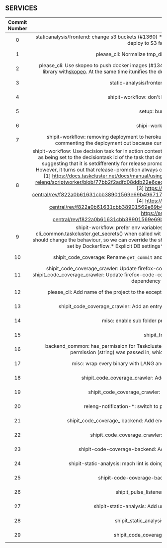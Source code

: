 ## SERVICES

| Commit Number | Message | Data | 
|:---:|:----------------------------------:|:----:| 
|0|staticanalysis/frontend: change s3 buckets (#1360) * staticanalysis/frontend: change s3 buckets * please_cli: fail when deploy to S3 fails because of permissions|2018-08-08T12:16:51Z
|1|please_cli: Normalize tmp_dir for S3 upload for sub projects (#1359)|2018-08-08T10:45:59Z
|2|please_cli: Use skopeo to push docker images (#1342)Closes #1335This PR replaces the unmaintained push Python library with[skopeo](https://github.com/projectatomic/skopeo). At the same time itunifies the deployment methods pushing docker images to dockerregistries.|2018-08-07T11:07:44Z
|3|static-analysis/frontend: Import existing project (#1340)|2018-08-06T13:34:51Z
|4|shipit-workflow: don't hide decorated exceptions (#1344)|2018-08-03T13:21:47Z
|5|setup: bumping to v45 (#1345)|2018-08-03T10:21:30Z
|6|shipi-workflow: fix typos (#1343)|2018-08-02T18:55:19Z
|7|shipit-workflow: removing deployment to heroku and commenting out deployment to cloudops (#1333)we are commenting the deployment out because currently we don't support pushingmulti layer docker images.|2018-08-01T12:15:34Z
|8|shipit-workflow: Use decision task for in action context's `taskGroupId`. (#1228) The action specification[1] documents this as being set to the decisiontask id of the task that defined the actions There is also discussion in scriptworker docs[2] suggesting that it is setdifferently for release promotion tasks, so that the created tasks get created in a new graph. However, it turns out that release-promotion always creates tasks in a task group named after the action tasks[3][4][5]. [1] https://docs.taskcluster.net/docs/manual/using/actions/spec#json-e-context [2] https://github.com/mozilla-releng/scriptworker/blob/77bb2f2adfd08ddb22e6cec4d8bc377a58222e87/scriptworker/cot/verify.py#L1240-L1245 [3] https://searchfox.org/mozilla-central/rev/f822a0b61631cbb38901569e69b4967176314aa8/taskcluster/taskgraph/actions/release_promotion.py#313 [4] https://searchfox.org/mozilla-central/rev/f822a0b61631cbb38901569e69b4967176314aa8/taskcluster/taskgraph/decision.py#173 [5] https://searchfox.org/mozilla-central/rev/f822a0b61631cbb38901569e69b4967176314aa8/taskcluster/taskgraph/create.py#41-47|2018-08-01T01:32:40Z
|9|shipit-workflow: prefer env variables (#1326) * shipit-workflow: prefer env variables cli_common.taskcluster.get_secrets() when called wit `existing` prefers the Taskcluster secrets over `existing`. This patch should change the behaviour, so we can override the shared TC secrets with environment variables per project, that will be set by Dockerflow.* Explicit DB settings* Add comments* Re-enable dockerhub deployment|2018-07-31T19:54:14Z
|10|shipit_code_coverage: Rename `get_commit` and `get_mercurial` functions in shipit_code_coverage (#1332)|2018-07-31T19:21:48Z
|11| shipit_code_coverage_crawler: Update firefox-code-coverage and coverage-crawler dependencies (#1331)* shipit_code_coverage_crawler: Update firefox-code-coverage and coverage-crawler dependencies* nix: Override pluggy dependency coming from pytest 3.7.0|2018-07-31T18:37:17Z
|12|please_cli: Add name of the project to the exception thrown when running a not-runnable application (#1330)|2018-07-31T16:45:24Z
|13|shipit_code_coverage_crawler: Add an entry point script for shipit-code-coverage-crawler (#1329)|2018-07-31T14:03:52Z
|14|misc: enable sub folder project (eg. shipit/backend), ... (#1295)|2018-07-30T20:47:34Z
|15|shipit_frontend: v2 (#1318)|2018-07-30T19:22:10Z
|16|backend_common: has_permission for Taskcluster user was not working ... (#1316).. correctly when only single permission (string) was passed in, which was thecase in releng_tokens and releng_tooltool|2018-07-30T18:56:54Z
|17|misc: wrap every binary with LANG and LOCALE_ARCHIVE environment variable (#1317)|2018-07-30T18:19:54Z
|18|shipit_code_coverage_crawler: Add coverage-crawler as a dependency (#1323)|2018-07-30T13:36:57Z
|19|shipit_code_coverage_crawler: add CODEOWNERS for this project (#1324)|2018-07-30T09:06:12Z
|20|releng-notification-*: switch to python 3.6 and update dependencies (#1312)|2018-07-30T08:52:16Z
|21|shipit_code_coverage_ backend: Add endpoint for mapping PHIDs to hgmo revisions (#1313)|2018-07-26T14:39:23Z
|22|shipit_code_coverage_crawler: Create coverage-crawler project (#1289)|2018-07-26T12:59:42Z
|23|shipit-code-coverage-backend: Add new endpoint /v2/path, fixes #1160 (#1310)|2018-07-26T12:39:34Z
|24|shipit-static-analysis: mach lint is doing more than only js/python (yaml, spell, etc) (#1304)|2018-07-26T06:52:54Z
|25|shipit-code-coverage-backend: Load push data from ES (#1262)|2018-07-25T15:03:44Z
|26|shipit_pulse_listener: Update to Python 3.6 (#1281)|2018-07-25T13:54:25Z
|27|shipit-static-analysis: Add unit test for clang repeated issues (#1302)|2018-07-25T13:12:38Z
|28|shipit_static_analysis: Update to Python 3.6 (#1282)|2018-07-25T12:18:28Z
|29|shipit_code_coverage: Update to Python 3.6 (#1280)|2018-07-25T12:17:55Z


